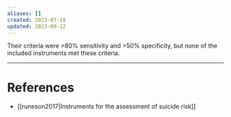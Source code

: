 ```yaml
---
aliases: []
created: 2023-07-19
updated: 2023-09-12
---
```

Their criteria were >80% sensitivity and >50% specificity, but none of the included instruments met these criteria.

---
# References
* [[runeson2017|Instruments for the assessment of suicide risk]]